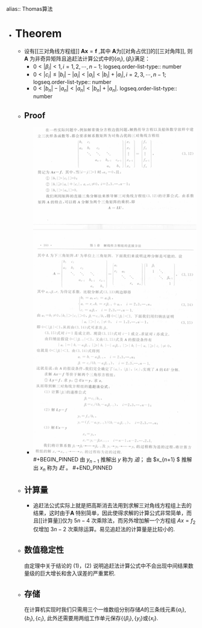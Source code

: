 alias:: Thomas算法

- # Theorem
	- 设有[[三对角线方程组]] $\boldsymbol {Ax}=\boldsymbol f$ ,其中 $\boldsymbol A$为[[对角占优]]的[[三对角阵]], 则 $\boldsymbol A$ 为非奇异矩阵且追赶法计算公式中的$\{\alpha_i\},\{\beta_i\}$满足：
		- 0$<|\beta_i|<1,i=1,2,\cdots,n-1$;
		  logseq.order-list-type:: number
		- $0<|c_i|\leqslant|b_i|-|a_i|<|a_i|<|b_i|+|a_i|,i=2,3,\cdots,n-1$;
		  logseq.order-list-type:: number
		- $0<|b_n|-|a_n|<|a_n|<|b_n|+|a_n|$.
		  logseq.order-list-type:: number
	- ## Proof
		- ![image.png](../assets/image_1702578433455_0.png)
		  #+BEGIN_PINNED
		  由 $y_{n-1}$ 推解出 $y$ 称为 *追*；
		  由 $x_{n+1} $ 推解出 $x_n$ 称为 *赶* 。
		  #+END_PINNED
	- ## 计算量
		- 追赶法公式实际上就是把高斯消去法用到求解三对角线方程组上去的结果，这时由于$\boldsymbol A$ 特别简单，因此使得求解的计算公式非常简单，而且[[计算量]]仅为 $5n-4$ 次乘除法，而另外增加解一个方程组 $Ax=f_{2}$ 仅增加 3$n-2$ 次乘除运算。易见追赶法的计算量是比较小的.
	- ## 数值稳定性
	  由定理中关于结论的 $(1)$，$(2)$ 说明追赶法计算公式中不会出现中间结果数量级的巨大增长和舍入误差的严重累积.
	- ## 存储
	  在计算机实现时我们只需用三个一维数组分别存储$A$的三条线元素$\left\{a_i\right\},\left\{b_i\right\},\left\{c_i\right\}$, 此外还需要用两组工作单元保存{$\left\{\beta_i\right\},\left\{y_i\right\}$或$\left\{x_i\right\}.$